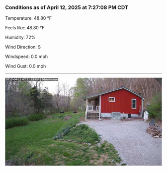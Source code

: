 ### Conditions as of April 12, 2025 at 7:27:08 PM CDT 

Temperature: 48.80 &deg;F

Feels like: 48.80 &deg;F

Humidity: 72%

Wind Direction: S

Windspeed: 0.0 mph

Wind Gust: 0.0 mph

---

<img src="./images/latest.jpeg"/>

